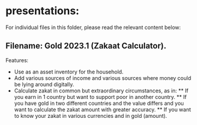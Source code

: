 # presentations:
For individual files in this folder, please read the relevant content below:

## Filename: Gold 2023.1 (Zakaat Calculator).
Features:
* Use as an asset inventory for the household.
* Add various sources of income and various sources where money could be lying around digitally.
* Calculate zakat in common but extraordinary circumstances, as in:
** If you earn in 1 country but want to support poor in another country.
** If you have gold in two different countries and the value differs and you want to calculate the zakat amount with greater accuracy.
** If you want to know your zakat in various currencies and in gold (amount).
